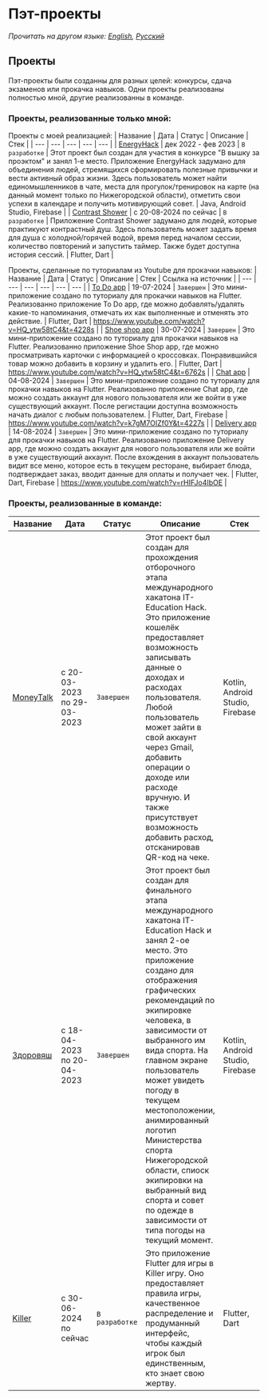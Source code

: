 # Пэт-проекты
_Прочитать на другом языке: [English](README.md), [Русский](README.ru.md)_
## Проекты
Пэт-проекты были созданны для разных целей: конкурсы, сдача экзаменов или прокачка навыков.
Одни проекты реализованы полностью мной, другие реализованны в команде.
### Проекты, реализованные только мной:
Проекты с моей реализацией:
| Название | Дата | Статус | Описание | Стек |
| --- | --- | --- | --- | --- |
| [EnergyHack](https://github.com/karishka1222/EnergyHack) | дек 2022 - фев 2023 | `В разработке` | Этот проект был создан для участия в конкурсе "В вышку за проэктом" и занял 1-е место. Приложение EnergyHack задумано для объединения людей, стремящихся сформировать полезные привычки и вести активный образ жизни. Здесь пользователь может найти единомышленников в чате, места для прогулок/тренировок на карте (на данный момент только по Нижегородской области), отметить свои успехи в календаре и получить мотивирующий совет. | Java, Android Studio, Firebase |
| [Contrast Shower](https://github.com/karishka1222/Contrast-Shower-app-on-Flutter) | с 20-08-2024 по сейчас | `В разработке` | Приложение Contrast Shower задумано для людей, которые практикуют контрастный душ. Здесь пользователь может задать время для душа с холодной/горячей водой, время перед началом сессии, количество повторений и запустить таймер. Также будет доступна история сессий. | Flutter, Dart |

Проекты, сделанные по туториалам из Youtube для прокачки навыков:
| Название | Дата | Статус | Описание | Стек | Ссылка на источник |
| --- | --- | --- | --- | --- | --- |
| [To Do app](https://github.com/karishka1222/To-Do-App-Pet-project-on-Flutter) | 19-07-2024 | `Завершен` | Это мини-приложение создано по туториалу для прокачки навыков на Flutter. Реализованно приложение To Do app, где можно добавлять/удалять какие-то напоминания, отмечать их как выполненные и отменять это действие. | Flutter, Dart | https://www.youtube.com/watch?v=HQ_ytw58tC4&t=4228s |
| [Shoe shop app](https://github.com/karishka1222/Shoe-shop-app-Pet-project-on-Flutter) | 30-07-2024 | `Завершен` | Это мини-приложение создано по туториалу для прокачки навыков на Flutter. Реализованно приложение Shoe Shop app, где можно просматривать карточки с информацией о кроссовках. Понравившийся товар можно добавить в корзину и удалить его. | Flutter, Dart | https://www.youtube.com/watch?v=HQ_ytw58tC4&t=6762s |
| [Chat app](https://github.com/karishka1222/Chat-app-Pet-project-on-Flutter) | 04-08-2024 | `Завершен` | Это мини-приложение создано по туториалу для прокачки навыков на Flutter. Реализованно приложение Chat app, гдe можно создать аккаунт для нового пользователя или же войти в уже существующий аккаунт. После регистации доступна возможность начать диалог с любым пользователем. | Flutter, Dart, Firebase | https://www.youtube.com/watch?v=k7gM7OIZf0Y&t=4227s |
| [Delivery app](https://github.com/karishka1222/Delivery-app-Pet-project-on-Flutter/tree/main) | 14-08-2024 | `Завершен` | Это мини-приложение создано по туториалу для прокачки навыков на Flutter. Реализованно приложение Delivery app, гдe можно создать аккаунт для нового пользователя или же войти в уже существующий аккаунт. После вхождения в аккаунт пользователь видит все меню, которое есть в текущем ресторане, выбирает блюда, подтверждает заказ, вводит данные для оплаты и получает чек. | Flutter, Dart, Firebase | https://www.youtube.com/watch?v=rHIFJo4IbOE |
### Проекты, реализованные в команде:
| Название | Дата | Статус | Описание | Стек |
| --- | --- | --- | --- | --- |
| [MoneyTalk](https://github.com/karishka1222/MoneyTalk) | с 20-03-2023 по 29-03-2023 | `Завершен` | Этот проект был создан для прохождения отборочного этапа международного хакатона IT-Education Hack. Это приложение кошелёк предоставляет возможность записывать данные о доходах и расходах пользователя. Любой пользователь может зайти в свой аккаунт через Gmail, добавить операции о доходе или расходе вручную. И также присутствует возможность добавить расход, отсканировав QR-код на чеке. | Kotlin, Android Studio, Firebase |
| [Здоровяш](https://github.com/karishka1222/Zdoroviash) | с 18-04-2023 по 20-04-2023 | `Завершен` | Этот проект был создан для финального этапа международного хакатона IT-Education Hack и занял 2-ое место. Это приложение создано для отображения графических рекомендаций по экипировке человека, в зависимости от выбранного им вида спорта. На главном экране пользователь может увидеть погоду в текущем местоположении, анимированный логотип Министерства спорта Нижегородской области, спиоск экипировки на выбранный вид спорта и совет по одежде в зависимости от типа погоды на текущий момент. | Kotlin, Android Studio, Firebase |
| [Killer](https://github.com/cool-guys-flutter/killer_game_app) | с 30-06-2024 по сейчас | `В разработке` | Это приложение Flutter для игры в Killer игру. Оно предоставляет правила игры, качественное распределение и продуманный интерфейс, чтобы каждый игрок был единственным, кто знает свою жертву. | Flutter, Dart |
